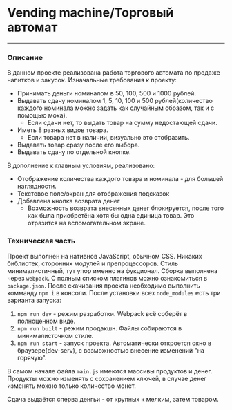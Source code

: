 # Vending machine/Торговый автомат
____
### Описание

В данном проекте реализована работа торгового автомата по продаже напитков и закусок.
Изначальные требования к проекту:
- Принимать деньги номиналом в 50, 100, 500 и 1000 рублей.
- Выдавать сдачу номиналом 1, 5, 10, 100 и 500 рублей(количество каждого номинала можно задать как случайным образом, так и с помощью мока).
    - Если сдачи нет, то выдать товар на сумму недостающей сдачи.
- Иметь 8 разных видов товара.
    - Если товара нет в наличии, визуально это отобразить.
- Выдавать товар сразу после его выбора.
- Выдавать сдачу по отдельной кнопке.

В дополнение к главным условиям, реализовано:
- Отображение количества каждого товара и номинала - для большей наглядности.
- Текстовое поле/экран для отображения подсказок
- Добавлена кнопка возврата денег
    - Возможность возврата внесенных денег блокируется, после того как была приобретёна хотя бы одна единица товар. Это отразится на вспомогательном экране.

### Техническая часть

Проект выполнен на нативнов JavaScript, обычном CSS. Никаких библиотек, сторонних модулей и препроцессоров. Стиль минималистичный, тут упор именно на фукционал.
Сборка выполнена через `webpack`. С полным списком плагинов можно ознакомиться в `package.json`.
После скачивания проекта необходимо выполнить комманду `npm i` в консоли.
После установки всех `node_modules` есть три варианта запуска:
1. `npm run dev` - режим разработки. Webpack всё соберёт в полноценном виде.
2. `npm run built` - режим продакшн. Файлы собираются в минималисточном стиле.
3. `npm run start` - запуск проекта. Автоматически откроется окно в браузере(dev-serv), с возможностью внесение изменений "на горячую".

В самом начале файла `main.js` имеются массивы продуктов и денег. Продукты можно изменять с сохранением ключей, в случае денег изменять можно только количество монет.

Сдача выдаётся сперва денгьи - от крупных к мелким, затем товаром.